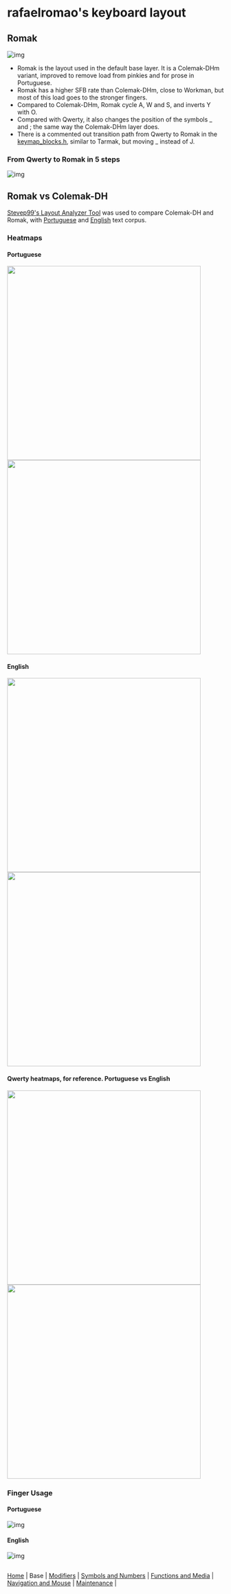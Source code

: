 # rafaelromao's keyboard layout

## Romak

![img](https://i.imgur.com/8XH5KAC.png)

- Romak is the layout used in the default base layer. It is a Colemak-DHm variant, improved to remove load from pinkies and for prose in Portuguese.
- Romak has a higher SFB rate than Colemak-DHm, close to Workman, but most of this load goes to the stronger fingers.
- Compared to Colemak-DHm, Romak cycle A, W and S, and inverts Y with O.
- Compared with Qwerty, it also changes the position of the symbols _ and ; the same way the Colemak-DHm layer does.
- There is a commented out transition path from Qwerty to Romak in the [keymap_blocks.h](../qmk/users/rafaelromao/definitions/keymap_blocks.h), similar to Tarmak, but moving _ instead of J.

### From Qwerty to Romak in 5 steps

![img](https://i.imgur.com/hr0FNfV.png)

## Romak vs Colemak-DH
[Stevep99's Layout Analyzer Tool](https://stevep99.github.io/keyboard-layout-analyzer) was used to compare Colemak-DH and Romak, with [Portuguese](corpus.pt.txt) and [English](corpus.en.txt) text corpus.
### Heatmaps
#### Portuguese
<p float="left">
  <img src="https://i.imgur.com/dUjJmcb.png" width="450" />
  <img src="https://i.imgur.com/xwk3u82.png" width="450" /> 
</p>

#### English
<p float="left">
  <img src="https://i.imgur.com/D7eHgBZ.png" width="450" />
  <img src="https://i.imgur.com/nj8fayg.png" width="450" /> 
</p>

#### Qwerty heatmaps, for reference. Portuguese vs English
<p float="left">
  <img src="https://i.imgur.com/VdLPAD8.png" width="450" />
  <img src="https://i.imgur.com/cC0OvUS.png" width="450" /> 
</p>

### Finger Usage
#### Portuguese
![img](https://i.imgur.com/F1uxjrE.png)
#### English
![img](https://i.imgur.com/q1kJ6iz.png)

##
[Home](../readme.md) | 
Base |
[Modifiers](modifiers.md) |
[Symbols and Numbers](symbols.md) |
[Functions and Media](functions.md) | 
[Navigation and Mouse](navigation.md) |
[Maintenance](maintenance.md) |
